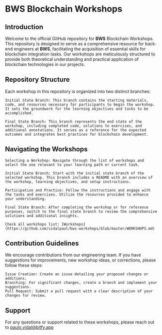 # BWS Blockchain Workshops

## Introduction

Welcome to the official GitHub repository for **BWS** Blockchain Workshops. This repository is designed to serve as a comprehensive resource for back-end engineers at **BWS**, facilitating the acquisition of essential skills for blockchain integration tasks. Our workshops are meticulously structured to provide both theoretical understanding and practical application of blockchain technologies in our projects.

## Repository Structure

Each workshop in this repository is organized into two distinct branches:

    Initial State Branch: This branch contains the starting materials, code, and resources necessary for participants to begin the workshop. It sets the groundwork for the learning objectives and tasks to be accomplished.

    Final State Branch: This branch represents the end state of the workshop, including completed code, solutions to exercises, and additional annotations. It serves as a reference for the expected outcomes and integrates best practices for blockchain development.

## Navigating the Workshops

    Selecting a Workshop: Navigate through the list of workshops and select the one relevant to your learning path or current task.

    Initial State Branch: Start with the initial state branch of the selected workshop. This branch includes a README with an overview of the workshop, learning objectives, and setup instructions.

    Participation and Practice: Follow the instructions and engage with the tasks and exercises. Utilize the resources provided to enhance your understanding.

    Final State Branch: After completing the workshop or for reference purposes, switch to the final state branch to review the comprehensive solutions and additional insights.

    Check all workshops list: [Workshops](https://github.com/vidalpaul/bws-workshops/blob/master/WORKSHOPS.md)

## Contribution Guidelines

We encourage contributions from our engineering team. If you have suggestions for improvements, new workshop ideas, or corrections, please follow these steps:

    Issue Creation: Create an issue detailing your proposed changes or additions.
    Branching: For significant changes, create a branch and implement your suggestions.
    Pull Request: Submit a pull request with a clear description of your changes for review.

## Support

For any questions or support related to these workshops, please reach out to paulo.vidal@bitfy.app
